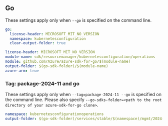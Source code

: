 ## Go

These settings apply only when `--go` is specified on the command line.

```yaml $(go) && !$(track2)
go:
  license-header: MICROSOFT_MIT_NO_VERSION
  namespace: kubernetesconfiguration
  clear-output-folder: true
```

``` yaml $(go) && $(track2)
license-header: MICROSOFT_MIT_NO_VERSION
module-name: sdk/resourcemanager/kubernetesconfiguration/operations
module: github.com/Azure/azure-sdk-for-go/$(module-name)
output-folder: $(go-sdk-folder)/$(module-name)
azure-arm: true
```

### Tag: package-2024-11 and go

These settings apply only when `--tag=package-2024-11 --go` is specified on the command line.
Please also specify `--go-sdks-folder=<path to the root directory of your azure-sdk-for-go clone>`.

```yaml $(tag) == 'package-2024-11' && $(go)
namespace: kubernetesconfigurationoperations
output-folder: $(go-sdk-folder)/services/stable/$(namespace)/mgmt/2024-11-01/$(namespace)
```

